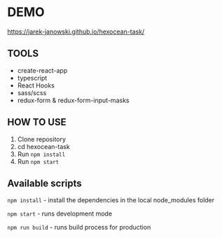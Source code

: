 # DEMO

https://jarek-janowski.github.io/hexocean-task/

## TOOLS

- create-react-app
- typescript
- React Hooks
- sass/scss
- redux-form & redux-form-input-masks

## HOW TO USE

1. Clone repository
2. cd hexocean-task
3. Run `npm install`
4. Run `npm start`

## Available scripts

`npm install` - install the dependencies in the local node_modules folder 

`npm start` - runs development mode

`npm run build` - runs build process for production
